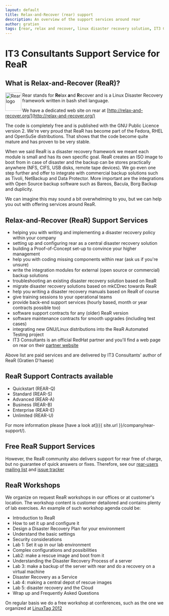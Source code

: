 ```yaml
---
layout: default
title: Relax-and-Recover (rear) support
description: An overview of the support services around rear
author: gratien
tags: [rear, relax and recover, linux disaster recovery solution, IT3 Consultants, GPL]
---
```


# IT3 Consultants Support Service for ReaR

## What is Relax-and-Recover (ReaR)?

<img src="{{ site.url }}/images/logo/rear_logo_100.png" width="51" height="58" border="0" align="left" alt="Rear logo" />
Rear stands for <strong>Re</strong>lax <strong>a</strong>nd <strong>R</strong>ecover and is a Linux Disaster Recovery framework written in bash shell language.

We have a dedicated web site on rear at [http://relax-and-recover.org/](http://relax-and-recover.org/)

The code is completely free and is published with the GNU Public Licence version 2. We're very proud that ReaR has become part of the Fedora, RHEL and OpenSuSe distributions.  That shows that the code become quite mature and has proven to be very stable.

When we said ReaR is a disaster recovery framework we meant each module is small and has its own specific goal. ReaR creates an ISO image to boot from in case of disaster and the backup can be stores practically anywhere (NFS, CIFS, USB disks, remote tape devices). We go even one step further and offer to integrate with commercial backup solutions such as Tivoli, NetBackup and Data Protector. More important are the integrations with Open Source backup software such as Bareos, Bacula, Borg Backup and duplicity.

We can imagine this may sound a bit overwhelming to you, but we can help you out with offering services around ReaR.

## Relax-and-Recover (ReaR) Support Services

* helping you with writing and implementing a disaster recovery policy within your company
* setting up and configuring rear as a central disaster recovery solution
* building a Proof-of-Concept set-up to convince your higher management
* help you with coding missing components within rear (ask us if you're unsure)
* write the integration modules for external (open source or commercial) backup solutions
* troubleshooting an existing disaster recovery solution based on ReaR
* migrate disaster recovery solutions based on mkCDrec towards ReaR
* help you writing a disaster recovery manuals based on ReaR of course
* give training sessions to your operational teams
* provide back-end support services (hourly based, month or year contracts possible too)
* software support contracts for any (older) ReaR version
* software maintenance contracts for smooth upgrades (including test cases)
* integrating new GNU/Linux distributions into the ReaR Automated Testing project
* IT3 Consultants is an official RedHat partner and you'll find a web page on rear on their [partner website](http://redhat.force.com/finder/PFPartnerDetail?id=0016000000M8PW4AAN)

Above list are paid services and are delivered by IT3 Consultants' author of ReaR (Gratien D'haese)

## ReaR Support Contracts available

* Quickstart (REAR-Q)
* Standard (REAR-S)
* Advanced (REAR-A)
* Business (REAR-B)
* Enterprise (REAR-E)
* Unlimited (REAR-U)

For more information please [have a look at]({{ site.url }}/company/rear-support/).

## Free ReaR Support Services

However, the ReaR community also delivers support for rear free of charge, but no guarantee of quick answers or fixes. Therefore, see our [rear-users mailing list](http://lists.relax-and-recover.org/mailman/listinfo/rear-users) and [issue tracker](https://github.com/rear/rear/issues)

## ReaR Workshops

We organize on request ReaR workshops in our offices or at customer's location. The workshop content is customer detailored and contains plenty of lab exercises. An example of such workshop agenda could be:

-	Introduction to ReaR
-	How to set it up and configure it
-	Design a Disaster Recovery Plan for your environment
-	Understand the basic settings
-	Security considerations
-	Lab 1: Set it up in our lab environment
-	Complex configurations and possibilities
-	Lab2: make a rescue image and boot from it
-	Understanding the Disaster Recovery Process of a server
-	Lab 3: make a backup of the server with rear and do a recovery on a virtual machine
-	Disaster Recovery as a Service
-	Lab 4: making a central depot of rescue images
-	Lab 5: disaster recovery and the Cloud
-	Wrap up and Frequently Asked Questions


On regular basis we do a free workshop at conferences, such as the one we organized at [LinuxTag 2012](http://www.linuxtag.org/2012/de/program/workshops/workshops/vortragsdetails-talkid701.html)
